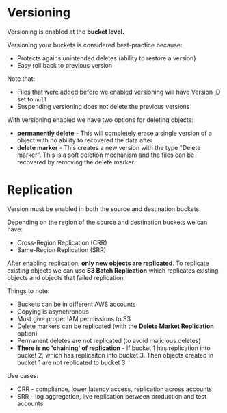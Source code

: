 # Versioning

Versioning is enabled at the **bucket level.**

Versioning your buckets is considered best-practice because:
- Protects agains unintended deletes (ability to restore a version)
- Easy roll back to previous version

Note that:
- Files that were added before we enabled versioning will have Version ID set to `null`
- Suspending versioning does not delete the previous versions

With versioning enabled we have two options for deleting objects:
- **permanently delete** - This will completely erase a single version of a object with no ability to recovered the data after
- **delete marker** - This creates a new version with the type "Delete marker". This is a soft deletion mechanism and the files can be recovered by removing the delete marker.

# Replication

Version must be enabled in both the source and destination buckets.

Depending on the region of the source and destination buckets we can have:
- Cross-Region Replication (CRR)
- Same-Region Replication (SRR)

After enabling replication, **only new objects are replicated**. To replicate existing objects we can use **S3 Batch Replication** which replicates existing objects and objects that failed replication 

Things to note:
- Buckets can be in different AWS accounts
- Copying is asynchronous
- Must give proper IAM permissions to S3
- Delete markers can be replicated (with the **Delete Market Replication** option)
- Permanent deletes are not replicated (to avoid malicious deletes)
- **There is no 'chaining' of replication** - If bucket 1 has replication into bucket 2, which has replicaiton into bucket 3. Then objects created in bucket 1 are not replicated to bucket 3

Use cases:
- CRR - compliance, lower latency access, replication across accounts
- SRR - log aggregation, live replication between production and test accounts